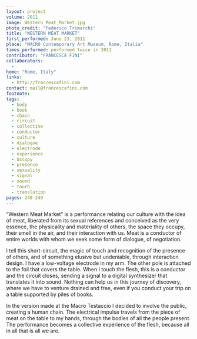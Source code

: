 ```yaml
---
layout: project
volume: 2011
image: Western_Meat_Market.jpg
photo_credit: "Federico Trimarchi"
title: "WESTERN MEAT MARKET"
first_performed: June 23, 2011
place: "MACRO Contemporary Art Museum, Rome, Italia"
times_performed: performed twice in 2011
contributor: "FRANCESCA FINI"
collaborators: 
  - 
home: "Rome, Italy"
links: 
  - http://francescafini.com
contact: mail@francescafini.com
footnote: 
tags: 
  - body
  - book
  - chain
  - circuit
  - collective
  - conductor
  - culture
  - dialogue
  - electrode
  - experience
  - Occupy
  - presence
  - sexuality
  - signal
  - sound
  - touch
  - translation
pages: 248-249
---
```


“Western Meat Market” is a performance relating our culture with the idea of meat, liberated from its sexual references and conceived as the very essence, the physicality and materiality of others, the space they occupy, their smell in the air, and their interaction with us. Meat is a conductor of entire worlds with whom we seek some form of dialogue, of negotiation. 

I tell this short-circuit, the magic of touch and recognition of the presence of others, and of something elusive but undeniable, through interaction design. I have a low-voltage electrode in my arm. The other pole is attached to the foil that covers the table. When I touch the flesh, this is a conductor and the circuit closes, sending a signal to a digital synthesizer that translates it into sound. Nothing can help us in this journey of discovery, where we have to venture drained and free, even if you conduct your trip on a table supported by piles of books. 

In the version made at the Macro Testaccio I decided to involve the public, creating a human chain. The electrical impulse travels from the piece of meat on the table to my hands, through the bodies of all the people present. The performance becomes a collective experience of the flesh, because all in all that is all we are. 
